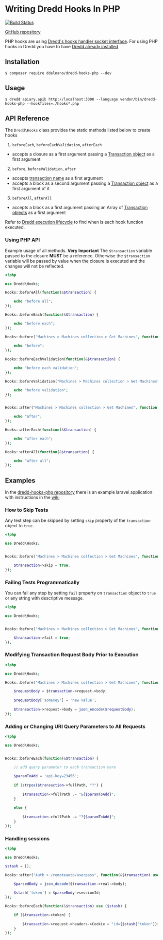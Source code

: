 # Writing Dredd Hooks In PHP

[![Build Status](https://travis-ci.org/ddelnano/dredd-hooks-php.svg?branch=master)](https://travis-ci.org/ddelnano/dredd-hooks-php)

[GitHub repository](https://github.com/ddelnano/dredd-hooks-php)

PHP hooks are using [Dredd's hooks handler socket interface](hooks-new-language.md). For using PHP hooks in Dredd you have to have [Dredd already installed](quickstart.md)

## Installation

```
$ composer require ddelnano/dredd-hooks-php --dev 
```

## Usage

```
$ dredd apiary.apib http://localhost:3000 --language vendor/bin/dredd-hooks-php --hookfiles=./hooks*.php
```

## API Reference

The `Dredd\Hooks` class provides the static methods listed below to create hooks 

1. `beforeEach`, `beforeEachValidation`, `afterEach`
  - accepts a closure as a first argument passing a [Transaction object](hooks.md#transaction-object-structure) as a first argument

2. `before`, `beforeValidation`, `after`
  - accepts [transaction name](hooks.md#getting-transaction-names) as a first argument
  - accepts a block as a second argument passing a [Transaction object](hooks.md#transaction-object-structure) as a first argument of it

3. `beforeAll`, `afterAll`
  - accepts a block as a first argument passing an Array of [Transaction objects](hooks.md#transaction-object-structure) as a first argument


Refer to [Dredd execution lifecycle](usage.md#dredd-execution-lifecycle) to find when is each hook function executed.

### Using PHP API

Example usage of all methods.
**Very Important** The `$transaction` variable passed to the closure **MUST** be a reference.
Otherwise the `$transaction` variable will be passed by value when the closure is executed
and the changes will not be reflected.

```php
<?php

use Dredd\Hooks;

Hooks::beforeAll(function(&$transaction) {

    echo "before all";
});

Hooks::beforeEach(function(&$transaction) {

    echo "before each";
});

Hooks::before("Machines > Machines collection > Get Machines", function(&$transaction) {
  
    echo "before"; 
});

Hooks::beforeEachValidation(function(&$transaction) {

    echo "before each validation";
});

Hooks::beforeValidation("Machines > Machines collection > Get Machines", function(&$transaction) {

    echo "before validation";
});


Hooks::after("Machines > Machines collection > Get Machines", function(&$transaction) {

    echo "after";
});

Hooks::afterEach(function(&$transaction) {

    echo "after each";
});

Hooks::afterAll(function(&$transaction) {

    echo "after all";
});

```

## Examples

In the [dredd-hooks-php repository](https://github.com/ddelnano/dredd-hooks-php/) there is an example laravel application with instructions in the [wiki](https://github.com/ddelnano/dredd-hooks-php/wiki/Laravel-Example) 

### How to Skip Tests

Any test step can be skipped by setting `skip` property of the `transaction` object to `true`.

```php
<?php

use Dredd\Hooks;


Hooks::before("Machines > Machines collection > Get Machines", function(&$transaction) {

    $transaction->skip = true;
});
```

### Failing Tests Programmatically

You can fail any step by setting `fail` property on `transaction` object to `true` or any string with descriptive message.

```php
<?php

use Dredd\Hooks;


Hooks::before("Machines > Machines collection > Get Machines", function(&$transaction) {

    $transaction->fail = true;
});
```

### Modifying Transaction Request Body Prior to Execution

```php
<?php

use Dredd\Hooks;

Hooks::before("Machines > Machines collection > Get Machines", function(&$transaction) {

    $requestBody = $transaction->request->body;
    
    $requestBody['someKey'] = 'new value';
    
    $transaction->request->body = json_encode($requestBody);
});
```

### Adding or Changing URI Query Parameters to All Requests

```php
<?php

use Dredd\Hooks;


Hooks::beforeEach(function(&$transaction) {

    // add query parameter to each transaction here
    
    $paramToAdd = 'api-key=23456';
    
    if (strpos($transaction->fullPath, "?") {
   
        $transaction->fullPath .= "&{$paramToAdd}";
    }
    
    else {
   
        $transaction->fullPath .= "?{$paramToAdd}";
    }
});
```

### Handling sessions

```php
<?php

use Dredd\Hooks;

$stash = [];

Hooks::after("Auth > /remoteauto/userpass", function(&$transaction) use ($stash) {

    $parsedBody = json_decode($transaction->real->body);
   
    $stash['token'] = $parseBody->sessionId;
});

Hooks::beforeEach(function(&$transaction) use ($stash) {

    if ($transaction->token) {
    
        $transaction->request->headers->Cookie = "id={$stash['token']}s";
    }
});
```
